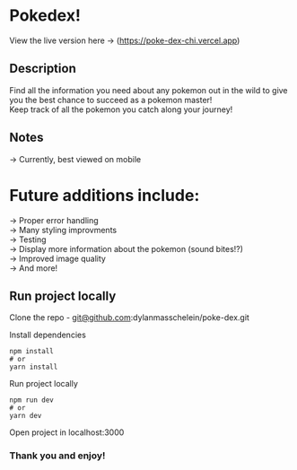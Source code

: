 # Pokedex!

View the live version here -> (https://poke-dex-chi.vercel.app)

## Description

Find all the information you need about any pokemon out in the wild to give you the best chance to succeed as a pokemon master!  
Keep track of all the pokemon you catch along your journey!

## Notes

-> Currently, best viewed on mobile  

# Future additions include:

-> Proper error handling  
-> Many styling improvments  
-> Testing  
-> Display more information about the pokemon (sound bites!?)  
-> Improved image quality  
-> And more!  

## Run project locally

Clone the repo - git@github.com:dylanmasschelein/poke-dex.git

Install dependencies

```
npm install
# or
yarn install
```

Run project locally

```
npm run dev
# or
yarn dev
```

Open project in localhost:3000

### Thank you and enjoy!
